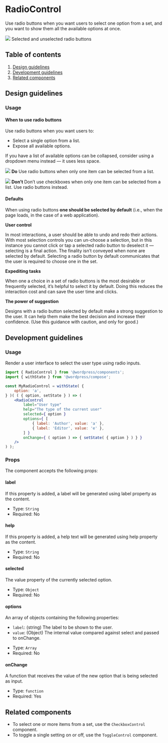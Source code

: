 # RadioControl

Use radio buttons when you want users to select one option from a set, and you want to show them all the available options at once.

![](radio.png)
Selected and unselected radio buttons

## Table of contents

1. [Design guidelines](#design-guidelines)
2. [Development guidelines](#development-guidelines)
3. [Related components](#related-components)

## Design guidelines

### Usage

#### When to use radio buttons

Use radio buttons when you want users to:

- Select a single option from a list.
- Expose all available options.

If you have a list of available options can be collapsed, consider using a dropdown menu instead — it uses less space.

![](radio-usage-do.png)
**Do**
Use radio buttons when only one item can be selected from a list.

![](radio-usage-dont.png)
**Don’t**
Don’t use checkboxes when only one item can be selected from a list. Use radio buttons instead.

#### Defaults

When using radio buttons **one should be selected by default** (i.e., when the page loads, in the case of a web application).

**User control**

In most interactions, a user should be able to undo and redo their actions. With most selection controls you can un-choose a selection, but in this instance you cannot click or tap a selected radio button to deselect it — selecting is a final action. The finality isn’t conveyed when none are selected by default. Selecting a radio button by default communicates that the user is required to choose one in the set.

**Expediting tasks**

When one a choice in a set of radio buttons is the most desirable or frequently selected, it’s helpful to select it by default. Doing this reduces the interaction cost and can save the user time and clicks.

**The power of suggestion**

Designs with a radio button selected by default make a strong suggestion to the user. It can help them make the best decision and increase their confidence. (Use this guidance with caution, and only for good.)

## Development guidelines

### Usage

Render a user interface to select the user type using radio inputs.

```jsx
import { RadioControl } from '@wordpress/components';
import { withState } from '@wordpress/compose';

const MyRadioControl = withState( {
	option: 'a',
} )( ( { option, setState } ) => ( 
	<RadioControl
		label="User type"
		help="The type of the current user"
		selected={ option }
		options={ [
			{ label: 'Author', value: 'a' },
			{ label: 'Editor', value: 'e' },
		] }
		onChange={ ( option ) => { setState( { option } ) } }
	/>
) );
```

### Props

The component accepts the following props:

#### label

If this property is added, a label will be generated using label property as the content.

- Type: `String`
- Required: No

#### help

If this property is added, a help text will be generated using help property as the content.

- Type: `String`
- Required: No

#### selected

The value property of the currently selected option.

- Type: `Object`
- Required: No

#### options

An array of objects containing the following properties:
* `label`: (string) The label to be shown to the user.
* `value`: (Object) The internal value compared against select and passed to onChange.

- Type: `Array`
- Required: No

#### onChange

A function that receives the value of the new option that is being selected as input.

- Type: `function`
- Required: Yes

## Related components

* To select one or more items from a set, use the `CheckboxControl` component.
* To toggle a single setting on or off, use the `ToggleControl` component.
